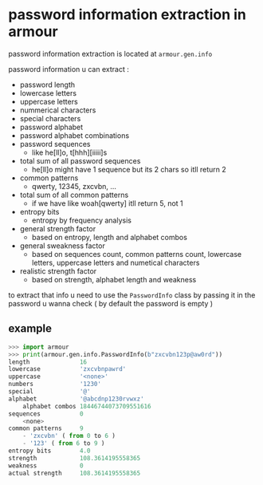 # password information extraction in armour

password information extraction is located at `armour.gen.info`

password information u can extract :

-   password length
-   lowercase letters
-   uppercase letters
-   nummerical characters
-   special characters
-   password alphabet
-   password alphabet combinations
-   password sequences
    -   like he[ll]o, t\[hhh][iiiii]s
-   total sum of all password sequences
    -   he[ll]o might have 1 sequence but its 2 chars so itll return 2
-   common patterns
    -   qwerty, 12345, zxcvbn, ...
-   total sum of all common patterns
    -   if we have like woah[qwerty] itll return 5, not 1
-   entropy bits
    -   entropy by frequency analysis
-   general strength factor
    -   based on entropy, length and alphabet combos
-   general sweakness factor
    -   based on sequences count, common patterns count, lowercase letters,
        uppercase letters and numetical characters
-   realistic strength factor
    -   based on strength, alphabet length and weakness

to extract that info u need to use the `PasswordInfo` class by passing it in the
password u wanna check ( by default the password is empty )

## example

```py
>>> import armour
>>> print(armour.gen.info.PasswordInfo(b"zxcvbn123p@aw0rd"))
length              16
lowercase           'zxcvbnpawrd'
uppercase           '<none>'
numbers             '1230'
special             '@'
alphabet            '@abcdnp1230rvwxz'
    alphabet combos 18446744073709551616
sequences           0
    <none>
common patterns     9
    - 'zxcvbn' ( from 0 to 6 )
    - '123' ( from 6 to 9 )
entropy bits        4.0
strength            108.3614195558365
weakness            0
actual strength     108.3614195558365
```

